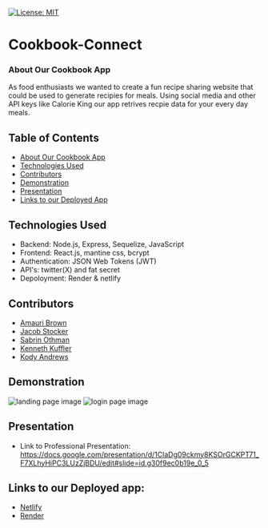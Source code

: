 [![License: MIT](https://img.shields.io/badge/License-MIT-yellow.svg)](https://opensource.org/licenses/MIT)

# Cookbook-Connect

### About Our Cookbook App
As food enthusiasts we wanted to create a fun recipe sharing website that could be used to generate recipies for meals. Using social media and other API keys like Calorie King our app retrives recpie data for your every day meals. 

## Table of Contents
- [About Our Cookbook App](#about-our-cookbook-app)
- [Technologies Used](#technologies-used)
- [Contributors](#contributors)
- [Demonstration](#demonstration)
- [Presentation](#presentation)
- [Links to our Deployed App](#links-to-our-deployed-app)



## Technologies Used
* Backend: Node.js, Express, Sequelize, JavaScript
* Frontend: React.js, mantine css, bcrypt
* Authentication: JSON Web Tokens (JWT)
* API's: twitter(X) and fat secret
* Depoloyment: Render & netlify

## Contributors
* [Amauri Brown](https://github.com/Amauri817)
* [Jacob Stocker](https://github.com/jelliots2)
* [Sabrin Othman](https://github.com/sabrinothman6495)
* [Kenneth Kuffler](https://github.com/KenKuffler)
* [Kody Andrews](https://github.com/Kodyzz1)


## Demonstration 
![landing page image](../Cookbook-Connect/readme-images/landing.png)
![login page image](../Cookbook-Connect/readme-images/login.png)

## Presentation 
* Link to Professional Presentation: https://docs.google.com/presentation/d/1ClaDg09ckmy8KSOrGCKPT71_F7XLhyHiPC3LUzZjBDU/edit#slide=id.g30f9ec0b19e_0_5

## Links to our Deployed app:
* [Netlify](https://venerable-tarsier-1fb9eb.netlify.app/)
* [Render](https://cookbook-connect-i81c.onrender.com/)
